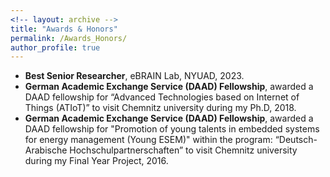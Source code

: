```yaml
---
<!-- layout: archive -->
title: "Awards & Honors"
permalink: /Awards_Honors/
author_profile: true
---
```


* **Best Senior Researcher**, eBRAIN Lab, NYUAD, 2023.
* **German Academic Exchange Service (DAAD) Fellowship**, awarded a DAAD fellowship for “Advanced Technologies based on Internet of Things (ATIoT)” to visit Chemnitz university during my Ph.D, 2018.
* **German Academic Exchange Service (DAAD) Fellowship**, awarded a DAAD fellowship for "Promotion of young talents in embedded systems for energy management (Young ESEM)" within the program: “Deutsch-Arabische Hochschulpartnerschaften” to visit Chemnitz university during my Final Year Project, 2016.

